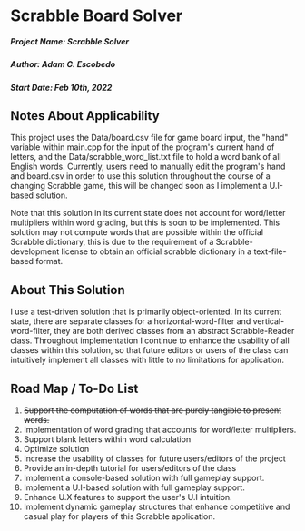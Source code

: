 # Scrabble Board Solver

##### Project Name: Scrabble Solver
##### Author: Adam C. Escobedo
##### Start Date: Feb 10th, 2022

## Notes About Applicability

This project uses the Data/board.csv file for game board input, the "hand" variable within main.cpp for the input of the program's current hand of letters, and the Data/scrabble_word_list.txt file to hold a word bank of all English words. Currently, users need to manually edit the program's hand and board.csv in order to use this solution throughout the course of a changing Scrabble game, this will be changed soon as I implement a U.I-based solution.

Note that this solution in its current state does not account for word/letter multipliers within word grading, but this is soon to be implemented. This solution may not compute words that are possible within the official Scrabble dictionary, this is due to the requirement of a Scrabble-development license to obtain an official scrabble dictionary in a text-file-based format.

## About This Solution

I use a test-driven solution that is primarily object-oriented. In its current state, there are separate classes for a horizontal-word-filter and vertical-word-filter, they are both derived classes from an abstract Scrabble-Reader class. Throughout implementation I continue to enhance the usability of all classes within this solution, so that future editors or users of the class can intuitively implement all classes with little to no limitations for application.

## Road Map / To-Do List

1. ~~Support the computation of words that are purely tangible to present words.~~
2. Implementation of word grading that accounts for word/letter multipliers.
3. Support blank letters within word calculation
4. Optimize solution
5. Increase the usability of classes for future users/editors of the project
6. Provide an in-depth tutorial for users/editors of the class
7. Implement a console-based solution with full gameplay support.
8. Implement a U.I-based solution with full gameplay support.
9. Enhance U.X features to support the user's U.I intuition.
10. Implement dynamic gameplay structures that enhance competitive and casual play for players of this Scrabble application.
